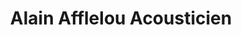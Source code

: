 ---
title: "Alain Afflelou Acousticien"
url: /castelnau-le-lez/alain-afflelou-acousticien/
shop: les appareils auditifs
---